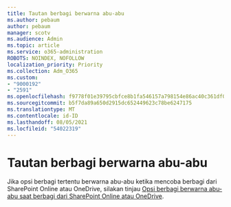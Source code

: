 ```yaml
---
title: Tautan berbagi berwarna abu-abu
ms.author: pebaum
author: pebaum
manager: scotv
ms.audience: Admin
ms.topic: article
ms.service: o365-administration
ROBOTS: NOINDEX, NOFOLLOW
localization_priority: Priority
ms.collection: Adm_O365
ms.custom:
- "9000192"
- "2591"
ms.openlocfilehash: f9778f01e39795cbfce8b1fa546157a798154e86ac40c361df041edbd2797c2d
ms.sourcegitcommit: b5f7da89a650d2915dc652449623c78be6247175
ms.translationtype: MT
ms.contentlocale: id-ID
ms.lasthandoff: 08/05/2021
ms.locfileid: "54022319"
---
```

# <a name="sharing-links-are-grayed-out"></a>Tautan berbagi berwarna abu-abu

Jika opsi berbagi tertentu berwarna abu-abu ketika mencoba berbagi dari SharePoint Online atau OneDrive, silakan tinjau [Opsi berbagi berwarna abu-abu saat berbagi dari SharePoint Online atau OneDrive](https://docs.microsoft.com/sharepoint/support/administration/sharing-options-grayed-out-when-sharing-from-sharepoint-online-or-onedrive).
